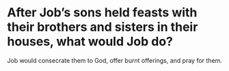 # After Job’s sons held feasts with their brothers and sisters in their houses, what would Job do?

Job would consecrate them to God, offer burnt offerings, and pray for them.
